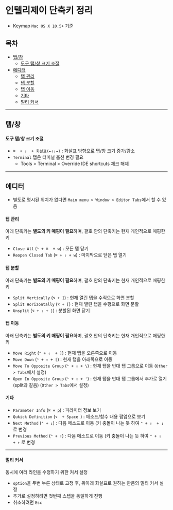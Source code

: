 # 인텔리제이 단축키 정리

* Keymap `Mac OS X 10.5+` 기준

## 목차

* [탭/창](#탭/창-관련)
    * [도구 탭/창 크기 조절](#도구-탭/창-크기-조절)
* [에디터](#에디터)
    * [탭 관리](#탭-관리)
    * [탭 분할](#탭-분할)
    * [탭 이동](#탭-이동)
    * [기타](#기타)
    * [멀티 커서](#멀티-커서)

---

## 탭/창

#### 도구 탭/창 크기 조절

* `⌘  + ⇧  + 화살표(←↑↓→)` : 화살표 방향으로 탭/창 크기 증가/감소
* `Terminal` 탭은 터미널 옵션 변경 필요
    * Tools > Terminal > Override IDE shortcuts 체크 해제

---

## 에디터

* 별도로 명시된 위치가 없다면 `Main menu > Window > Editor Tabs`에서 할 수 있음

#### 탭 관리

아래 단축키는 **별도의 키 매핑이 필요**하며, 괄호 안의 단축키는 현재 개인적으로 매핑한 키

* `Close All` (`⌃ + ⌘  + w`) : 모든 탭 닫기
* `Reopen Closed Tab` (`⌘ + ⇧ + w`) : 마지막으로 닫은 탭 열기

#### 탭 분할

아래 단축키는 **별도의 키 매핑이 필요**하며, 괄호 안의 단축키는 현재 개인적으로 매핑한 키

* `Split Vertically` (`⌥ + ]`) : 현재 열린 탭을 수직으로 화면 분할
* `Split Horizontally` (`⌥ + [`) : 현재 열린 탭을 수평으로 화면 분할
* `Unsplit` (`⌥ + ⇧ + ]`) : 분할된 화면 닫기

#### 탭 이동

아래 단축키는 **별도의 키 매핑이 필요**하며, 괄호 안의 단축키는 현재 개인적으로 매핑한 키

* `Move Right` (`⌃ + ⇧  + ]`) : 현재 탭을 오른쪽으로 이동
* `Move Down` (`⌃ + ⇧ + [`) : 현재 탭을 아래쪽으로 이동
* `Move To Opposite Group` (`⌃ + ⇧ + \`) : 현재 탭을 반대 탭 그룹으로 이동 (`Other > Tabs`에서 설정)
* `Open In Opposite Group` (`⌃ + ⇧ + '`) : 현재 탭을 반대 탭 그룹에서 추가로 열기 (split과 같음) (`Other > Tabs`에서 설정)

#### 기타

* `Parameter Info` (`⌘ + p`) : 파라미터 정보 보기
* `Qukick Definition` (`⌥  + Space `) : 메소드/함수 내용 팝업으로 보기
* `Next Method` (`⌃ + ↓`) : 다음 메소드로 이동 (키 충돌이 나는 듯 하여 `⌃ + ⇧  + ↓` 로 변경
* `Previous Method` (`⌃ + ↑`) : 다음 메소드로 이동 (키 충돌이 나는 듯 하여 `⌃ + ⇧  + ↑` 로 변경

---

#### 멀티 커서

동시에 여러 라인을 수정하기 위한 커서 설정

* `option`을 두번 누른 상태로 고정 후, 위아래 화살표로 원하는 만큼의 멀티 커서 설정
* 추가로 설정하려면 첫번째 스텝을 동일하게 진행
* 취소하려면 `Esc`
